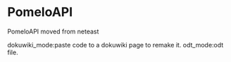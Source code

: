# PomeloAPI
PomeloAPI moved from neteast

dokuwiki_mode:paste code to a dokuwiki page to remake it.
odt_mode:odt file.